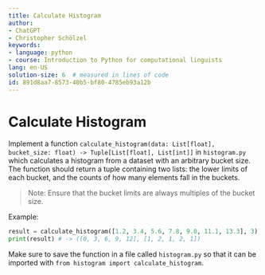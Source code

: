 ```yaml
---
title: Calculate Histogram
author:
- ChatGPT
- Christopher Schölzel
keywords:
- language: python
- course: Introduction to Python for computational linguists
lang: en-US
solution-size: 6  # measured in lines of code
id: 891d8aa7-8573-40b5-bf80-4785eb93a12b
---
```


# Calculate Histogram

Implement a function `calculate_histogram(data: List[float], bucket_size: float) -> Tuple[List[float], List[int]]` in `histogram.py` which calculates a histogram from a dataset with an arbitrary bucket size. The function should return a tuple containing two lists: the lower limits of each bucket, and the counts of how many elements fall in the buckets.

> Note: Ensure that the bucket limits are always multiples of the bucket size.

Example:

```python
result = calculate_histogram([1.2, 3.4, 5.6, 7.8, 9.0, 11.1, 13.3], 3)
print(result) # -> ([0, 3, 6, 9, 12], [1, 2, 1, 2, 1])
```

Make sure to save the function in a file called `histogram.py` so that it can be imported with `from histogram import calculate_histogram`.
